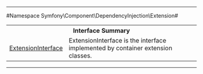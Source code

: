 

- - -

#Namespace Symfony\Component\DependencyInjection\Extension#

<table class="title">
<tr><th colspan="2" class="title">Interface Summary</th></tr>
<tr><td class="name"><a href="https://github.com/JeyDotC/Hirudo-docs/blob/master/symfony/component/dependencyinjection/extension/extensioninterface.html">ExtensionInterface</a></td><td class="description">ExtensionInterface is the interface implemented by container extension classes.</td></tr>
</table>

- - -

